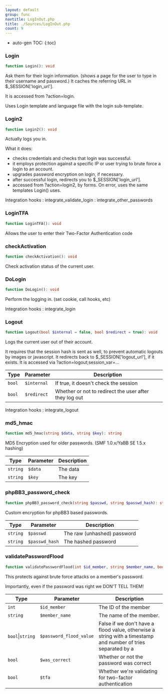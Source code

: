 ```yaml
---
layout: default
group: func
navtitle: LogInOut.php
title: ./Sources/LogInOut.php
count: 9
---
```

* auto-gen TOC:
{:toc}
### Login

```php
function Login(): void
```
Ask them for their login information. (shows a page for the user to type
 in their username and password.)
 It caches the referring URL in $_SESSION['login_url'].

It is accessed from ?action=login.

Uses Login template and language file with the login sub-template.

### Login2

```php
function Login2(): void
```
Actually logs you in.

What it does:
- checks credentials and checks that login was successful.
- it employs protection against a specific IP or user trying to brute force
 a login to an account.
- upgrades password encryption on login, if necessary.
- after successful login, redirects you to $_SESSION['login_url'].
- accessed from ?action=login2, by forms.
On error, uses the same templates Login() uses.

Integration hooks
: integrate_validate_login
: integrate_other_passwords

### LoginTFA

```php
function LoginTFA(): void
```
Allows the user to enter their Two-Factor Authentication code



### checkActivation

```php
function checkActivation(): void
```
Check activation status of the current user.



### DoLogin

```php
function DoLogin(): void
```
Perform the logging in. (set cookie, call hooks, etc)



Integration hooks
: integrate_login

### Logout

```php
function Logout(bool $internal = false, bool $redirect = true): void
```
Logs the current user out of their account.

It requires that the session hash is sent as well, to prevent automatic logouts by images or javascript.
It redirects back to $_SESSION['logout_url'], if it exists.
It is accessed via ?action=logout;session_var=...

Type|Parameter|Description
---|---|---
`bool`|`$internal`|If true, it doesn't check the session
`bool`|`$redirect`|Whether or not to redirect the user after they log out

Integration hooks
: integrate_logout

### md5_hmac

```php
function md5_hmac(string $data, string $key): string
```
MD5 Encryption used for older passwords. (SMF 1.0.x/YaBB SE 1.5.x hashing)



Type|Parameter|Description
---|---|---
`string`|`$data`|The data
`string`|`$key`|The key

### phpBB3_password_check

```php
function phpBB3_password_check(string $passwd, string $passwd_hash): string
```
Custom encryption for phpBB3 based passwords.



Type|Parameter|Description
---|---|---
`string`|`$passwd`|The raw \(unhashed\) password
`string`|`$passwd_hash`|The hashed password

### validatePasswordFlood

```php
function validatePasswordFlood(int $id_member, string $member_name, bool|string $password_flood_value = false, bool $was_correct = false, bool $tfa = false): void
```
This protects against brute force attacks on a member's password.

Importantly, even if the password was right we DON'T TELL THEM!

Type|Parameter|Description
---|---|---
`int`|`$id_member`|The ID of the member
`string`|`$member_name`|The name of the member\.
`bool`&#124;`string`|`$password_flood_value`|False if we don't have a flood value, otherwise a string with a timestamp and number of tries separated by a |
`bool`|`$was_correct`|Whether or not the password was correct
`bool`|`$tfa`|Whether we're validating for two\-factor authentication

